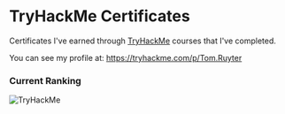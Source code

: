 # TryHackMe Certificates

Certificates I've earned through [TryHackMe](https://tryhackme.com) courses that I've completed.

You can see my profile at: https://tryhackme.com/p/Tom.Ruyter

### Current Ranking

<img src="https://tryhackme-badges.s3.amazonaws.com/Tom.Ruyter.png" alt="TryHackMe">
